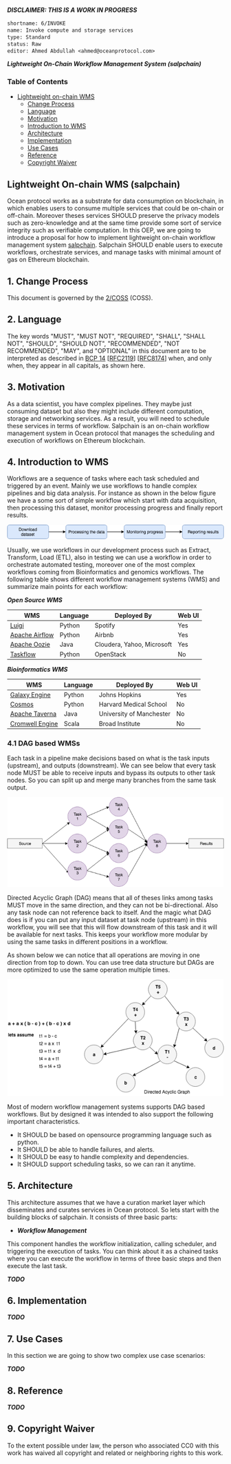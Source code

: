 ***DISCLAIMER: THIS IS A WORK IN PROGRESS***
```
shortname: 6/INVOKE
name: Invoke compute and storage services
type: Standard
status: Raw
editor: Ahmed Abdullah <ahmed@oceanprotocol.com>
```
***Lightweight On-Chain Workflow Management System (salpchain)***

<!--ts-->
### Table of Contents

   * [Lightweight on-chain WMS](#salpchain)
      * [Change Process](#change_process)
      * [Language](#language)
      * [Motivation](#motivation)
      * [Introduction to WMS](#wms)
      * [Architecture](#architecture)
      * [Implementation](#implementation)
      * [Use Cases](#usecases)
      * [Reference](#reference)
      * [Copyright Waiver](#copyright-waiver)
      
## Lightweight On-chain WMS (salpchain) <a name="salpchain"></a>

Ocean protocol works as a substrate for data consumption on blockchain, in which enables users to consume multiple 
services that could be on-chain or off-chain. Moreover theses services SHOULD preserve the privacy models such as zero-knowledge and 
at the same time provide some sort of service integrity such as verifiable computation. In this OEP, we are going to 
introduce a proposal for how to implement lightweight on-chain workflow management system [salpchain](https://en.wikipedia.org/wiki/Salp). 
Salpchain SHOULD enable users to execute workflows, orchestrate services, and manage tasks with minimal amount 
of gas on Ethereum blockchain.


## 1. Change Process <a name="change_process"></a>

This document is governed by the [2/COSS](../2/README.md) (COSS).

## 2. Language <a name="language"></a>
The key words "MUST", "MUST NOT", "REQUIRED", "SHALL", "SHALL NOT", "SHOULD", "SHOULD NOT", "RECOMMENDED", 
"NOT RECOMMENDED", "MAY", and "OPTIONAL" in this document are to be interpreted as described in 
[BCP 14](https://tools.ietf.org/html/bcp14) \[[RFC2119](https://tools.ietf.org/html/rfc2119)\] 
\[[RFC8174](https://tools.ietf.org/html/rfc8174)\] when, and only when, they appear in all capitals, 
as shown here.

## 3. Motivation <a name="motivation"></a>
As a data scientist, you have complex pipelines. They maybe just consuming dataset
but also they might include different computation, storage and networking services. As a result, 
you will need to schedule these services in terms of workflow. Salpchain is an on-chain workflow 
management system in Ocean protocol that manages the scheduling and execution of workflows on Ethereum blockchain.

## 4. Introduction to WMS <a name="wms"></a>

Workflows are a sequence of tasks where each task scheduled and triggered by an event. Mainly we use workflows to handle complex 
pipelines and big data analysis. For instance as shown in the below figure we have a some sort of simple workflow which start with data acquisition, then
processing this dataset, monitor processing progress and finally report results. 

![Typical Workflow](imgs/typicalWorkflow.png)

Usually, we use workflows in our development process such as Extract, Transform, Load (ETL), also in testing we can use a 
workflow in order to orchestrate automated testing, moreover one of the most complex workflows coming from Bioinformatics and genomics workflows. The following
table shows different workflow management systems (WMS) and summarize main points for each workflow:

***Open Source WMS***

WMS    |                                         Language                    | Deployed By | Web UI     
--------------|--------------------------------------------------------------|-------------|---------
[Luigi](https://luigi.readthedocs.io/en/stable/)| Python                     | Spotify     |   Yes
[Apache Airflow](http://airflow.incubator.apache.org/) | Python              | Airbnb      |    Yes
[Apache Oozie](http://oozie.apache.org/)               | Java                | Cloudera, Yahoo, Microsoft | Yes
[Taskflow](https://wiki.openstack.org/wiki/TaskFlow)   | Python              | OpenStack   | No

***Bioinformatics WMS***

WMS    |                                         Language                    | Deployed By | Web UI     
--------------|--------------------------------------------------------------|-------------|---------
[Galaxy Engine](https://galaxyproject.org/) | Python                     | Johns Hopkins    |   Yes
[Cosmos](https://cosmos.hms.harvard.edu/) | Python              | Harvard Medical School    |   No
[Apache Taverna](https://taverna.incubator.apache.org/)| Java                | University of Manchester | No
[Cromwell Engine](http://cromwell.readthedocs.io/en/develop/)   |       Scala        | Broad Institute   | No

### 4.1 DAG based WMSs 

Each task in a pipeline make decisions based on what is the task inputs (upstream), and outputs (downstream). We can see below 
that every task node MUST be able to receive inputs and bypass its outputs to other task nodes. So you can split up and merge many branches from the same task output. 

![Typical Workflow](imgs/taskflow.png)

Directed Acyclic Graph (DAG) means that all of theses links among tasks MUST move in the same direction, and they can not be bi-directional. Also any task node can not
reference back to itself. And the magic what DAG does is if you can put any input dataset at task node (upstream) in this workflow, you will
see that this will flow downstream of this task and it will be available for next tasks. This keeps your workflow more modular by using the same tasks in 
different positions in a workflow.

As shown below we can notice that all operations are moving in one direction from top to down. You can use 
tree data structure but DAGs are more optimized to use the same operation multiple times.

![DAG Example](imgs/DAG.png)

Most of modern workflow management systems supports DAG based workflows. But by designed it was intended to also support the following 
important characteristics.

- It SHOULD be based on opensource programming language such as python.
- It SHOULD be able to handle failures, and alerts.
- It SHOULD be easy to handle complexity and dependencies.
- It SHOULD support scheduling tasks, so we can ran it anytime.

## 5. Architecture <a name="architecture"></a>
This architecture assumes that we have a curation market layer which disseminates and curates services in Ocean protocol. So lets start with 
the building blocks of salpchain. It consists of three basic parts:

- ***Workflow Management***

This component handles the workflow initialization, calling scheduler, and triggering the execution of tasks.
You can think about it as a chained tasks where you can execute the workflow in terms of three basic steps and 
then execute the last task. 

***TODO***

## 6. Implementation <a name="implementation"></a>

***TODO***

## 7. Use Cases <a name="usecases"></a>

In this section we are going to show two complex use case scenarios:


***TODO***

## 8. Reference <a name="reference"></a>

***TODO***

## 9. Copyright Waiver  <a name="copyright-waiver"></a>
To the extent possible under law, the person who associated CC0 with this work has waived all copyright and related or neighboring rights to this work.